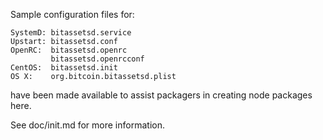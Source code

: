 Sample configuration files for:
```
SystemD: bitassetsd.service
Upstart: bitassetsd.conf
OpenRC:  bitassetsd.openrc
         bitassetsd.openrcconf
CentOS:  bitassetsd.init
OS X:    org.bitcoin.bitassetsd.plist
```
have been made available to assist packagers in creating node packages here.

See doc/init.md for more information.
